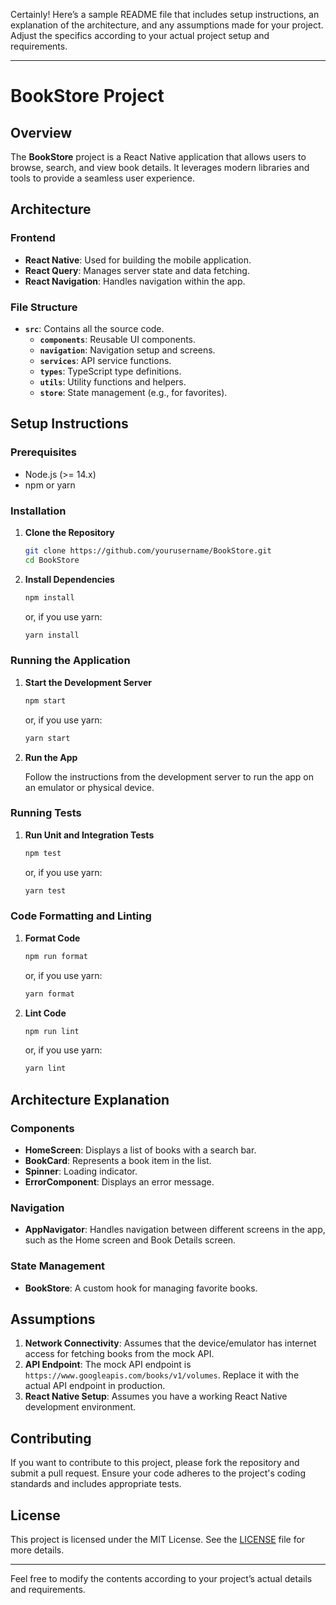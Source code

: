 Certainly! Here’s a sample README file that includes setup instructions, an explanation of the architecture, and any assumptions made for your project. Adjust the specifics according to your actual project setup and requirements.

---

# BookStore Project

## Overview

The **BookStore** project is a React Native application that allows users to browse, search, and view book details. It leverages modern libraries and tools to provide a seamless user experience.

## Architecture

### Frontend

- **React Native**: Used for building the mobile application.
- **React Query**: Manages server state and data fetching.
- **React Navigation**: Handles navigation within the app.


### File Structure

- **`src`**: Contains all the source code.
  - **`components`**: Reusable UI components.
  - **`navigation`**: Navigation setup and screens.
  - **`services`**: API service functions.
  - **`types`**: TypeScript type definitions.
  - **`utils`**: Utility functions and helpers.
  - **`store`**: State management (e.g., for favorites).

## Setup Instructions

### Prerequisites

- Node.js (>= 14.x)
- npm or yarn

### Installation

1. **Clone the Repository**

   ```bash
   git clone https://github.com/yourusername/BookStore.git
   cd BookStore
   ```

2. **Install Dependencies**

   ```bash
   npm install
   ```

   or, if you use yarn:

   ```bash
   yarn install
   ```

### Running the Application

1. **Start the Development Server**

   ```bash
   npm start
   ```

   or, if you use yarn:

   ```bash
   yarn start
   ```

2. **Run the App**

   Follow the instructions from the development server to run the app on an emulator or physical device.

### Running Tests

1. **Run Unit and Integration Tests**

   ```bash
   npm test
   ```

   or, if you use yarn:

   ```bash
   yarn test
   ```

### Code Formatting and Linting

1. **Format Code**

   ```bash
   npm run format
   ```

   or, if you use yarn:

   ```bash
   yarn format
   ```

2. **Lint Code**

   ```bash
   npm run lint
   ```

   or, if you use yarn:

   ```bash
   yarn lint
   ```

## Architecture Explanation

### Components

- **HomeScreen**: Displays a list of books with a search bar.
- **BookCard**: Represents a book item in the list.
- **Spinner**: Loading indicator.
- **ErrorComponent**: Displays an error message.

### Navigation

- **AppNavigator**: Handles navigation between different screens in the app, such as the Home screen and Book Details screen.

### State Management

- **BookStore**: A custom hook for managing favorite books.

## Assumptions

1. **Network Connectivity**: Assumes that the device/emulator has internet access for fetching books from the mock API.
2. **API Endpoint**: The mock API endpoint is `https://www.googleapis.com/books/v1/volumes`. Replace it with the actual API endpoint in production.
3. **React Native Setup**: Assumes you have a working React Native development environment.

## Contributing

If you want to contribute to this project, please fork the repository and submit a pull request. Ensure your code adheres to the project's coding standards and includes appropriate tests.

## License

This project is licensed under the MIT License. See the [LICENSE](LICENSE) file for more details.

---

Feel free to modify the contents according to your project’s actual details and requirements.